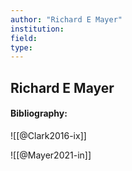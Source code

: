 ```yaml
---
author: "Richard E Mayer"
institution:
field:
type:
---
```


## Richard E Mayer
#### Bibliography:

![[@Clark2016-ix]]

![[@Mayer2021-in]]